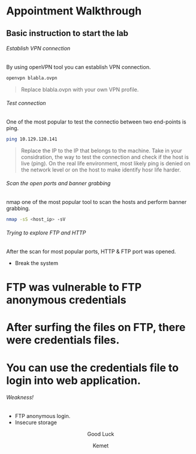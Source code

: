 # Appointment Walkthrough
## Basic instruction to start the lab

###### Establish VPN connection
By using openVPN tool you can establish VPN connection.
```bash
openvpn blabla.ovpn
```
> Replace blabla.ovpn with your own VPN profile.

###### Test connection
One of the most popular to test the connectio between two end-points is ping.
```bash
ping 10.129.120.141
```
> Replace the IP to the IP that belongs to the machine.
> Take in your considration, the way to test the connection and check if the host is live (ping). On the real life environment, most likely ping is denied on the network level or on the host to make identify hosr life harder.

###### Scan the open ports and banner grabbing
nmap one of the most popular tool to scan the hosts and perform banner grabbing.
```bash
nmap -sS <host_ip> -sV
```

###### Trying to explore FTP and HTTP
After the scan for most popular ports, HTTP & FTP port was opened.

* Break the system
# FTP was vulnerable to FTP anonymous credentials
# After surfing the files on FTP, there were credentials files.
# You can use the credentials file to login into web application.


###### Weakness!
* FTP anonymous login.
* Insecure storage 

<p align="center" text> Good Luck </p>
<p align="center" text> Kemet </p>

